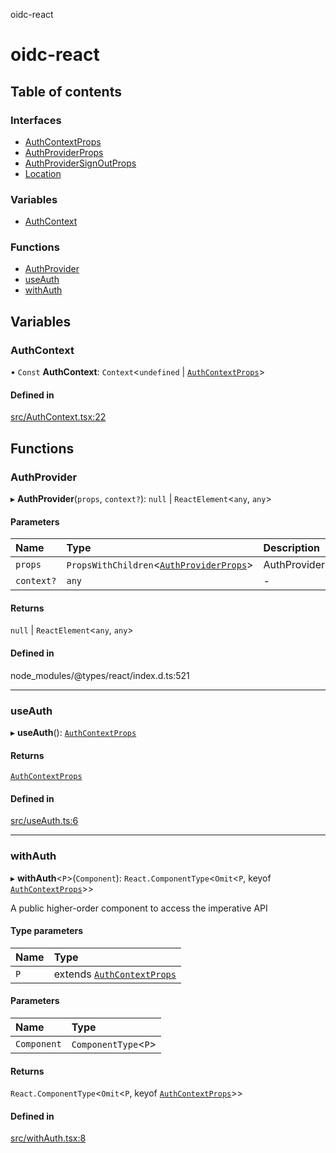 oidc-react

# oidc-react

## Table of contents

### Interfaces

- [AuthContextProps](interfaces/AuthContextProps.md)
- [AuthProviderProps](interfaces/AuthProviderProps.md)
- [AuthProviderSignOutProps](interfaces/AuthProviderSignOutProps.md)
- [Location](interfaces/Location.md)

### Variables

- [AuthContext](README.md#authcontext)

### Functions

- [AuthProvider](README.md#authprovider)
- [useAuth](README.md#useauth)
- [withAuth](README.md#withauth)

## Variables

### AuthContext

• `Const` **AuthContext**: `Context`<`undefined` \| [`AuthContextProps`](interfaces/AuthContextProps.md)\>

#### Defined in

[src/AuthContext.tsx:22](https://github.com/bjerkio/oidc-react/blob/main/src/AuthContext.tsx#L22)

## Functions

### AuthProvider

▸ **AuthProvider**(`props`, `context?`): ``null`` \| `ReactElement`<`any`, `any`\>

#### Parameters

| Name | Type | Description |
| :------ | :------ | :------ |
| `props` | `PropsWithChildren`<[`AuthProviderProps`](interfaces/AuthProviderProps.md)\> | AuthProviderProps |
| `context?` | `any` | - |

#### Returns

``null`` \| `ReactElement`<`any`, `any`\>

#### Defined in

node_modules/@types/react/index.d.ts:521

___

### useAuth

▸ **useAuth**(): [`AuthContextProps`](interfaces/AuthContextProps.md)

#### Returns

[`AuthContextProps`](interfaces/AuthContextProps.md)

#### Defined in

[src/useAuth.ts:6](https://github.com/bjerkio/oidc-react/blob/main/src/useAuth.ts#L6)

___

### withAuth

▸ **withAuth**<`P`\>(`Component`): `React.ComponentType`<`Omit`<`P`, keyof [`AuthContextProps`](interfaces/AuthContextProps.md)\>\>

A public higher-order component to access the imperative API

#### Type parameters

| Name | Type |
| :------ | :------ |
| `P` | extends [`AuthContextProps`](interfaces/AuthContextProps.md) |

#### Parameters

| Name | Type |
| :------ | :------ |
| `Component` | `ComponentType`<`P`\> |

#### Returns

`React.ComponentType`<`Omit`<`P`, keyof [`AuthContextProps`](interfaces/AuthContextProps.md)\>\>

#### Defined in

[src/withAuth.tsx:8](https://github.com/bjerkio/oidc-react/blob/main/src/withAuth.tsx#L8)
